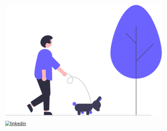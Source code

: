 ![](files/68747470733a2f2f34326632363731643638356635316531306663362d62396663656365613365353062336235396264633238646561643035346562632e73736c2e6366352e7261636b63646e2e636f6d2f696c6c757374726174696f6e732f446f675f77616c6b696e675f72655f6c3631.svg)

[![linkedin](https://img.shields.io/badge/Linked-In-blue)](https://www.linkedin.com/in/mandalajagadeesh/)
